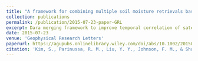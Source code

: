 ```yaml
---
title: "A framework for combining multiple soil moisture retrievals based on maximizing temporal correlation"
collection: publications
permalink: /publication/2015-07-23-paper-GRL
excerpt: Dara merging framework to improve temporal correlation of satellite data.
date: 2015-07-23
venue: 'Geophysical Research Letters'
paperurl: https://agupubs.onlinelibrary.wiley.com/doi/abs/10.1002/2015GL064981
citation: 'Kim, S., Parinussa, R. M., Liu, Y. Y., Johnson, F. M., & Sharma, A. (2015). A framework for combining multiple soil moisture retrievals based on maximizing temporal correlation. <i>Geophysical Research Letters</i>, 42(16), 6662-6670.'
---
```

